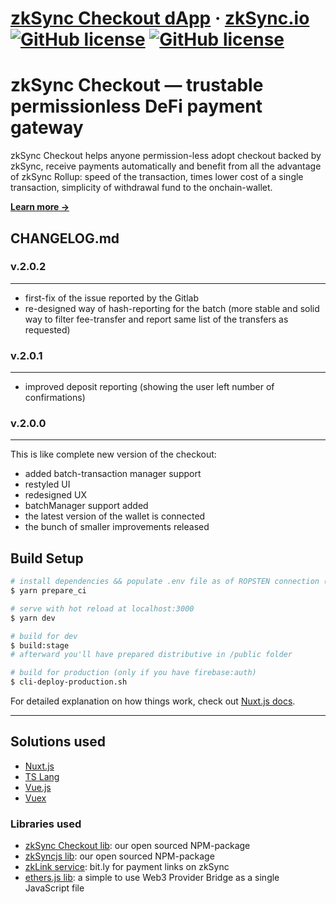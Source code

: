 # [zkSync Checkout dApp](https://link.zksync.io) &middot; [zkSync.io](https://zksync.io/)  [![GitHub license](https://img.shields.io/badge/license-MIT-blue.svg)](https://github.com/matter-labs/zksync-wallet/blob/master/LICENSE-MIT) [![GitHub license](https://img.shields.io/badge/license-Apache%202-blue)](https://github.com/matter-labs/zksync-wallet/blob/master/LICENSE-MIT)

# zkSync Checkout — trustable permissionless DeFi payment gateway 

zkSync Checkout helps anyone permission-less adopt checkout backed by zkSync, receive payments automatically and benefit from all the advantage of zkSync Rollup: speed of the transaction, times lower cost of a single transaction, simplicity of withdrawal fund to the onchain-wallet.

**[Learn more →](https://zksync.io/api/sdk/checkout/)**

## CHANGELOG.md

### v.2.0.2

---
* first-fix of the issue reported by the Gitlab
* re-designed way of hash-reporting for the batch (more stable and solid way to filter fee-transfer and report same list of the transfers as requested)

### v.2.0.1

---
* improved deposit reporting (showing the user left number of confirmations)

### v.2.0.0

---
This is like complete new version of the checkout:
* added batch-transaction manager support
* restyled UI
* redesigned UX
* batchManager support added
* the latest version of the wallet is connected
* the bunch of smaller improvements released

## Build Setup

``` bash
# install dependencies && populate .env file as of ROPSTEN connection (clear install)
$ yarn prepare_ci

# serve with hot reload at localhost:3000
$ yarn dev

# build for dev
$ build:stage
# afterward you'll have prepared distributive in /public folder

# build for production (only if you have firebase:auth) 
$ cli-deploy-production.sh  
```

For detailed explanation on how things work, check out [Nuxt.js docs](https://nuxtjs.org).

---

## Solutions used

* [Nuxt.js](https://nuxtjs.org)
* [TS Lang](https://www.typescriptlang.org)
* [Vue.js](https://vuejs.org)
* [Vuex](https://vuex.vuejs.org)

### Libraries used  

* [zkSync Checkout lib](https://www.npmjs.com/package/zksync-checkout): our open sourced NPM-package
* [zkSyncjs lib](https://www.npmjs.com/package/zksync-checkout): our open sourced NPM-package
* [zkLink service](https://link.zksync.io/?MHhhMDcyRTYxNDMyODY2NWJlN0UyRjIxNjZCRTFBN2JBMTk1RjhiZTQ0fERBSXwxMDA): bit.ly for payment links on zkSync
* [ethers.js lib](https://docs.ethers.io/v5/): a simple to use Web3 Provider Bridge as a single JavaScript file
